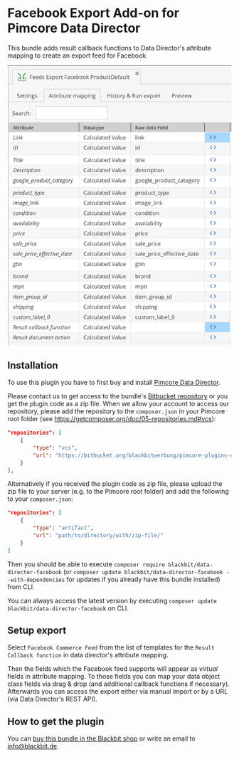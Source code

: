 # Facebook Export Add-on for Pimcore Data Director

This bundle adds result callback functions to Data Director's attribute mapping to create an export feed for Facebook. 

![Map Pimcore data object fields to facebook feed fields](doc/attribute-mapping.png)

## Installation
To use this plugin you have to first buy and install [Pimcore Data Director](https://pimcore.com/en/developers/marketplace/blackbit_digital_commerce/pimcore-data-director_e103850).

Please contact us to get access to the bundle's [Bitbucket repository](https://bitbucket.org/blackbitwerbung/pimcore-plugins-data-director-facebook) or you get the plugin code as a zip file. 
When we allow your account to access our repository, please add the repository to the `composer.json` in your Pimcore root folder (see https://getcomposer.org/doc/05-repositories.md#vcs):
```json
"repositories": [
    {
        "type": "vcs",
        "url": "https://bitbucket.org/blackbitwerbung/pimcore-plugins-data-director-facebook"
    }
],
```

Alternatively if you received the plugin code as zip file, please upload the zip file to your server (e.g. to the Pimcore root folder) and add the following to your `composer.json`:
```json
"repositories": [
    {
        "type": "artifact",
        "url": "path/to/directory/with/zip-file/"
    }
]
```

Then you should be able to execute `composer require blackbit/data-director-facebook` (or `composer update blackbit/data-director-facebook --with-dependencies` for updates if you already have this bundle installed) from CLI.

You can always access the latest version by executing `composer update blackbit/data-director-facebook` on CLI.

## Setup export

Select `Facebook Commerce Feed` from the list of templates for the `Result Callback function` in data director's attribute mapping.

Then the fields which the Facebook feed supports will appear as *virtual* fields in attribute mapping. To those fields you can map your data object class fields via drag & drop (and additional callback functions if necessary). Afterwards you can access the export either via manual import or by a URL (via Data Director's REST API).

## How to get the plugin

You can [buy this bundle in the Blackbit shop](https://shop.blackbit.com/pimcore-facebook-product-export-feed/) or write an email to [info@blackbit.de](mailto:info@blackbit.de).